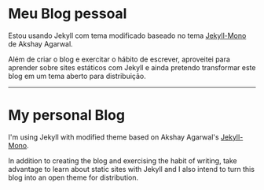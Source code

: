 # Meu Blog pessoal

Estou usando Jekyll com tema modificado baseado no tema [Jekyll-Mono](https://github.com/AkshayAgarwal007/Jekyll-Mono) de Akshay Agarwal.

Além de criar o blog e exercitar o hábito de escrever, aproveitei para aprender sobre sites estáticos com Jekyll e ainda pretendo transformar este blog em um tema aberto para distribuição.

---


# My personal Blog

I'm using Jekyll with modified theme based on Akshay Agarwal's [Jekyll-Mono](https://github.com/AkshayAgarwal007/Jekyll-Mono).

In addition to creating the blog and exercising the habit of writing, take advantage to learn about static sites with Jekyll and I also intend to turn this blog into an open theme for distribution.
